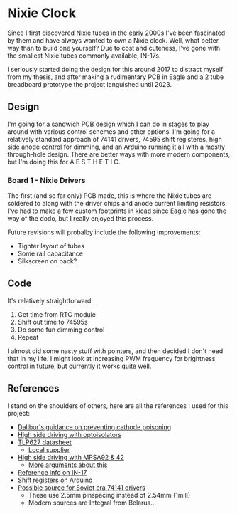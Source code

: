 # Nixie Clock
Since I first discovered Nixie tubes in the early 2000s I've been fascinated by them and have always wanted to own a Nixie clock. Well, what better way than to build one yourself? Due to cost and cuteness, I've gone with the smallest Nixie tubes commonly available, IN-17s.

I seriously started doing the design for this around 2017 to distract myself from my thesis, and after making a rudimentary PCB in Eagle and a 2 tube breadboard prototype the project languished until 2023.

## Design
I'm going for a sandwich PCB design which I can do in stages to play around with various control schemes and other options. I'm going for a relatively standard approach of 74141 drivers, 74595 shift registeres, high side anode control for dimming, and an Arduino running it all with a mostly through-hole design. There are better ways with more modern components, but I'm doing this for A E S T H E T I C.

### Board 1 - Nixie Drivers
The first (and so far only) PCB made, this is where the Nixie tubes are soldered to along with the driver chips and anode current limiting resistors. I've had to make a few custom footprints in kicad since Eagle has gone the way of the dodo, but I really enjoyed this process.

Future revisions will probalby include the following improvements:
* Tighter layout of tubes
* Some rail capacitance
* Silkscreen on back?

## Code
It's relatively straightforward.
1. Get time from RTC module
2. Shift out time to 74595s
3. Do some fun dimming control
4. Repeat

I almost did some nasty stuff with pointers, and then decided I don't need that in my life. I might look at increasing PWM frequency for brightness control in future, but currently it works quite well.

## References
I stand on the shoulders of others, here are all the references I used for this project:
* [Dalibor's guidance on preventing cathode poisoning](https://www.manula.com/manuals/daliborfarny-com/nixie-tubes/1/en/topic/cathode-poisoning-prevention-routine)
* [High side driving with optoisolators](https://www.microfarad.de/nixie-clock/#gallery-10)
* [TLP627 datasheet](https://www.soemtron.org/downloads/disposals/tlp627.pdf)
    * [Local supplier](https://www.mantech.co.za/ProductInfo.aspx?Item=35M5983)
* [High side driving with MPSA92 & 42](https://reipooom.files.wordpress.com/2011/08/nixie-clock-from-jameco1.pdf)
    * [More arguments about this](https://electronics.stackexchange.com/questions/331220/anode-driver-for-nixie-clock)
* [Reference info on IN-17](https://www.swissnixie.com/tubes/IN17/)
* [Shift registers on Arduino](https://docs.arduino.cc/tutorials/communication/guide-to-shift-out)
* [Possible source for Soviet era 74141 drivers](https://tubehobby.com/show_det.php?det=35)
    * These use 2.5mm pinspacing instead of 2.54mm (1mili)
    * Modern sources are Integral from Belarus...